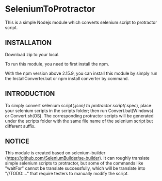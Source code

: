 # SeleniumToProtractor
This is a simple Nodejs module which converts selenium script to protractor script. 

INSTALLATION
------------
Download zip to your local.

To run this module, you need to first install the npm. 

With the npm version above 2.15.9, you can install this module by simply
run the InstallConverter.bat or npm install converter by command.

INTRODUCTION
-------------

To simply convert selenium script(*.json) to protractor script(*.spec), place your selenium scripts in the scripts folder;
then run Convert.bat(Windows) or Convert.sh(OS). The corresponding protractor scripts will be generated under the scripts folder
with the same file name of the selenium script but different suffix.

NOTICE
-----------
This module is created based on selenium-builder (https://github.com/SeleniumBuilder/se-builder). It can roughly translate simple
selenium scripts to protractor, but some of the commands like "waitFor" cannot be translate successfully, which will be translate into
"//TODO:..." that require testers to manually modify the script.
